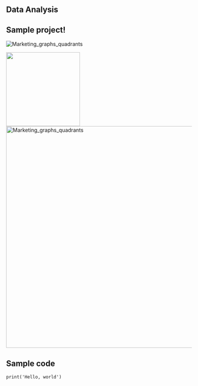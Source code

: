 ## Data Analysis

## Sample project!

![Marketing_graphs_quadrants](https://user-images.githubusercontent.com/93352455/167239699-1c13e0c3-d413-4969-9c71-5e2829bbeb2e.jpg)

<img src="https://user-images.githubusercontent.com/93352455/167239699-1c13e0c3-d413-4969-9c71-5e2829bbeb2e.jpg" width="200" />

<img width="600" alt="Marketing_graphs_quadrants" src="https://user-images.githubusercontent.com/93352455/167263755-1637e8ff-319e-43a5-a479-0cc00dba1b75.png">

## Sample code

```
print('Hello, world')
```
